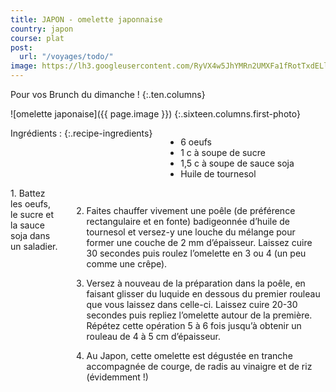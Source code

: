 ```yaml
---
title: JAPON - omelette japonnaise
country: japon
course: plat
post:
  url: "/voyages/todo/"
image: https://lh3.googleusercontent.com/RyVX4w5JhYMRn2UMXFa1fRotTxdELl8ye0cFNtNVg2Ljr6rMxm01o8PCk5AiN1BSGG7EKSYT_k6i7fvv2JD16vCVwh1xLyS0wiwhxxJByAVTjml_4gjsLgc4wFbiEzqltdgNpRomo0AT3uMbYPfI-2SH7pWdh6ZrPO6eel2uHUKfwRqQsyV7VGT6jRzHmCGfeMrdmfFX7z7Y8xRapq5kMU2-X5o6XNk0SiE2xwrqk0Ji5IvfFUfqi_bFHa7DY4OMb-4sWvIxkF1a7FZwaQTGNEoomlcWTwZ1ntdI2YB7PtTM1JKeftPFWAgpiSjjppaxOA-fRJjUQie62n0Ysh6IE3XMZlOj42eHk5egz9s_augbvr2rc0UyEgJ1dAyJNrmnQQcUs0w78l4TCEx7W6pSBkS2iT_9XZaT4A1QH8ZupO-3zzcBbZ6fX1AuEYjkyMJDSvN3vaib4NBVKVASermlkgj4tEdz_OXutj9f_afV1XvlOVBnnAZfv1F-xaz9KPPA1WQ49kYTOoLOcG8tpFl8b_j_ueMI92tGf7dhPDwVloJHToNqcsiTMgUTE4Wbbdp_oJhzNfrSxKSau815DOjgvqYY2gFyDPsGsn0nXFsmM2i9eJuBCDG7c3AbpI74Opdq-FupVc2j6v3M1ZO6tUYBfXOYahkB76hp36d9sFrCukqEAcJoI_sF4f92X0fJvs2vkkFuxnBqDY17NlzFfSQ4avLtGtJ6V4NDbYeN9jGIlNX2d1RK=w900
---
```


Pour vos Brunch du dimanche !
{:.ten.columns}

<!--fin extrait-->

![omelette japonaise]({{ page.image }})
{:.sixteen.columns.first-photo}

<div class="four columns" markdown="1">
Ingrédients :
{:.recipe-ingredients}

- 6 oeufs
- 1 c à soupe de sucre
- 1,5 c à soupe de sauce soja
- Huile de tournesol
</div>

<div class="ten columns" markdown="1">
1. Battez les oeufs, le sucre et la sauce soja dans un saladier.

2. Faites chauffer vivement une poêle (de préférence rectangulaire et en fonte) badigeonnée d’huile de tournesol et versez-y une louche du mélange pour former une couche de 2 mm d’épaisseur. Laissez cuire 30 secondes puis roulez l’omelette en 3 ou 4 (un peu comme une crêpe).

3. Versez à nouveau de la préparation dans la poêle, en faisant glisser du luquide en dessous du premier rouleau que vous laissez dans celle-ci. Laissez cuire 20-30 secondes puis repliez l’omelette autour de la première. Répétez cette opération 5 à 6 fois jusqu’à obtenir un rouleau de 4 à 5 cm d’épaisseur.

4. Au Japon, cette omelette est dégustée en tranche accompagnée de courge, de radis au vinaigre et de riz (évidemment !)
</div>
